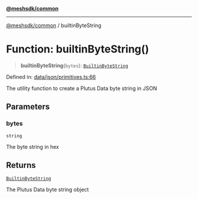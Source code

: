 [**@meshsdk/common**](../README.md)

***

[@meshsdk/common](../globals.md) / builtinByteString

# Function: builtinByteString()

> **builtinByteString**(`bytes`): [`BuiltinByteString`](../type-aliases/BuiltinByteString.md)

Defined in: [data/json/primitives.ts:66](https://github.com/MeshJS/mesh/blob/1abde1553cbd7cf2cf4e40197fc0de9e4a7d0f49/packages/mesh-common/src/data/json/primitives.ts#L66)

The utility function to create a Plutus Data byte string in JSON

## Parameters

### bytes

`string`

The byte string in hex

## Returns

[`BuiltinByteString`](../type-aliases/BuiltinByteString.md)

The Plutus Data byte string object
